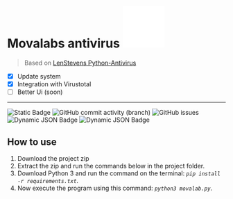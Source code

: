 # Movalabs antivirus ![logo](res/ico/AntiVirus_icoWhite.svg) 

> Based on [LenStevens Python-Antivirus](<https://github.com/Len-Stevens/Python-Antivirus>)

- [x] Update system
- [x] Integration with Virustotal
- [ ] Better Ui (soon)
---

![Static Badge](https://img.shields.io/badge/Made_with-python-yellow?style=flat&logo=python&logoColor=yellow) ![GitHub commit activity (branch)](https://img.shields.io/github/commit-activity/t/Hsp4m/movalabs) ![GitHub issues](https://img.shields.io/github/issues-raw/Hsp4m/movalabs?style=flat) ![Dynamic JSON Badge](https://img.shields.io/badge/dynamic/json?url=https%3A%2F%2Fraw.githubusercontent.com%2FHSp4m%2Fmovalabs%2Fmain%2Fsettings%2Fversion.json&query=%24.version&label=Latest%20version&color=black) ![Dynamic JSON Badge](https://img.shields.io/badge/dynamic/json?url=https%3A%2F%2Fraw.githubusercontent.com%2FHSp4m%2Fmovalabs%2Fmain%2Fsettings%2Fversion.json&query=%24.lastupdate&label=Last%20update&color=black)


## How to use

1. Download the project zip
2. Extract the zip and run the commands below in the project folder.
3. Download Python 3 and run the command on the terminal: *`pip install -r requirements.txt`*.
4. Now execute the program using this command: *`python3 movalab.py`*.
